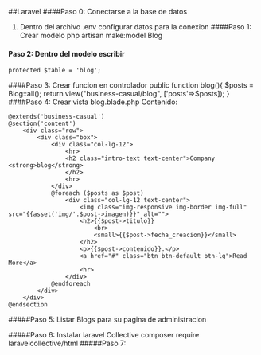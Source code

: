 ##Laravel
####Paso 0: Conectarse a la base de datos
1. Dentro del archivo .env configurar datos para la conexion
####Paso 1: Crear modelo
    php artisan make:model Blog
#### Paso 2: Dentro del modelo escribir
    protected $table = 'blog';
####Paso 3: Crear funcion en controlador
    public function blog(){
        $posts = Blog::all();
        return view("business-casual/blog", ['posts'=>$posts]);
    }
####Paso 4: Crear vista blog.blade.php
Contenido:

    @extends('business-casual')
    @section('content')
        <div class="row">
            <div class="box">
                <div class="col-lg-12">
                    <hr>
                    <h2 class="intro-text text-center">Company <strong>blog</strong>
                    </h2>
                    <hr>
                </div>
                @foreach ($posts as $post)
                    <div class="col-lg-12 text-center">
                        <img class="img-responsive img-border img-full" src="{{asset('img/'.$post->imagen)}}" alt="">
                        <h2>{{$post->titulo}}
                            <br>
                            <small>{{$post->fecha_creacion}}</small>
                        </h2>
                        <p>{{$post->contenido}}.</p>
                        <a href="#" class="btn btn-default btn-lg">Read More</a>
                        <hr>
                    </div>
                @endforeach
            </div>
        </div>
    @endsection
#####Paso 5: Listar Blogs para su pagina de administracion


#####Paso 6: Instalar laravel Collective
    composer require laravelcollective/html
#####Paso 7: 

